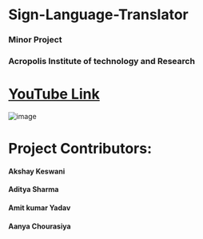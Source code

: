 # Sign-Language-Translator
### Minor Project

### Acropolis Institute of technology and Research
# [YouTube Link](https://youtu.be/HKTUIFPiwz4)
![image](https://user-images.githubusercontent.com/71098450/201107174-b153b585-9505-4912-b612-83d45a592a3c.png)

# Project Contributors:

#### Akshay Keswani

#### Aditya Sharma

#### Amit kumar Yadav

#### Aanya Chourasiya
